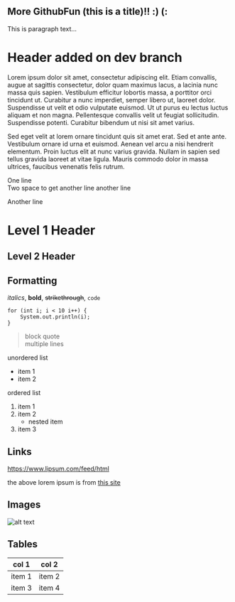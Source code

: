 More GithubFun (this is a title)!! :) (:
--------------------------------
This is paragraph text...

# Header added on dev branch

Lorem ipsum dolor sit amet, consectetur adipiscing elit. Etiam convallis, augue at sagittis consectetur, dolor quam maximus lacus, a lacinia nunc massa quis sapien. Vestibulum efficitur lobortis massa, a porttitor orci tincidunt ut. Curabitur a nunc imperdiet, semper libero ut, laoreet dolor. Suspendisse ut velit et odio vulputate euismod. Ut ut purus eu lectus luctus aliquam et non magna. Pellentesque convallis velit ut feugiat sollicitudin. Suspendisse potenti. Curabitur bibendum ut nisi sit amet varius.

Sed eget velit at lorem ornare tincidunt quis sit amet erat. Sed et ante ante. Vestibulum ornare id urna et euismod. Aenean vel arcu a nisi hendrerit elementum. Proin luctus elit at nunc varius gravida. Nullam in sapien sed tellus gravida laoreet at vitae ligula. Mauris commodo dolor in massa ultrices, faucibus venenatis felis rutrum.

One line  
Two space to get another line another line

Another line

# Level 1 Header
## Level 2 Header

## Formatting
_italics_,
**bold**,
~~strikethrough~~,
`code`

```
for (int i; i < 10 i++) {
    System.out.println(i);
}
```

> block quote  
> multiple lines

unordered list
* item 1
* item 2

ordered list
1. item 1
1. item 2
    * nested item
1. item 3

## Links
https://www.lipsum.com/feed/html

the above lorem ipsum is from [this site](https://www.lipsum.com/)

## Images
![alt text](https://mcdwayne-dca059d1.cdn.sitedistrict.com/wp-content/uploads/2018/05/I-love-markdown-syntax-language.png?fsum=28bbcf7c9e94)

## Tables
|col 1|col 2|
|----|----|
|item 1|item 2|
|item 3|item 4|
